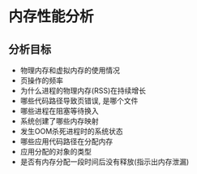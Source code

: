 # 内存性能分析

## 分析目标

- 物理内存和虚拟内存的使用情况
- 页操作的频率
- 为什么进程的物理内存(RSS)在持续增长
- 哪些代码路径导致页错误, 是哪个文件
- 哪些进程在阻塞等待换入
- 系统创建了哪些内存映射
- 发生OOM杀死进程时的系统状态
- 哪些应用代码路径在分配内存
- 应用分配的对象的类型
- 是否有内存分配一段时间后没有释放(指示出内存泄漏)
